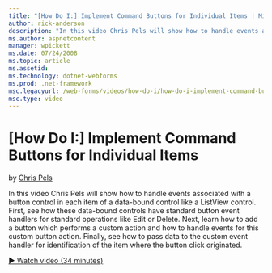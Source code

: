 ```yaml
---
title: "[How Do I:] Implement Command Buttons for Individual Items | Microsoft Docs"
author: rick-anderson
description: "In this video Chris Pels will show how to handle events associated with a button control in each item of a data-bound control like a ListView control. First,..."
ms.author: aspnetcontent
manager: wpickett
ms.date: 07/24/2008
ms.topic: article
ms.assetid: 
ms.technology: dotnet-webforms
ms.prod: .net-framework
msc.legacyurl: /web-forms/videos/how-do-i/how-do-i-implement-command-buttons-for-individual-items
msc.type: video
---
```

[How Do I:] Implement Command Buttons for Individual Items
====================
by [Chris Pels](https://twitter.com/chrispels)

In this video Chris Pels will show how to handle events associated with a button control in each item of a data-bound control like a ListView control. First, see how these data-bound controls have standard button event handlers for standard operations like Edit or Delete. Next, learn how to add a button which performs a custom action and how to handle events for this custom button action. Finally, see how to pass data to the custom event handler for identification of the item where the button click originated.

[&#9654; Watch video (34 minutes)](https://channel9.msdn.com/Blogs/ASP-NET-Site-Videos/how-do-i-implement-command-buttons-for-individual-items)